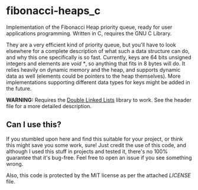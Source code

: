 # fibonacci-heaps_c
Implementation of the Fibonacci Heap priority queue, ready for user applications programming. Written in C, requires the GNU C Library.

They are a very efficient kind of priority queue, but you'll have to look elsewhere for a complete description of what such a data structure can do, and why this one specifically is so fast. Currently, keys are 64 bits unsigned integers and elements are _void *_, so anything that fits in 8 bytes will do. It relies heavily on dynamic memory and the heap, and supports dynamic data as well (elements could be pointers to the heap themselves). More implementations supporting different data types for keys might be added in the future.

**WARNING:** Requires the [Double Linked Lists](https://github.com/robmasocco/double-linked-lists_c) library to work. See the header file for a more detailed description.

## Can I use this?

If you stumbled upon here and find this suitable for your project, or think this might save you some work, sure!
Just credit the use of this code, and although I used this stuff in projects and tested it, there's no 100% guarantee that it's bug-free. Feel free to open an issue if you see something wrong.

Also, this code is protected by the MIT license as per the attached *LICENSE* file.